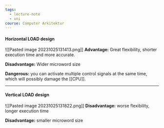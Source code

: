```yaml
---
tags:
  - lecture-note
  - uni
course: Computer Arkitektur
---
```

#### Horizontal LOAD design
![[Pasted image 20231025131413.png]]
**Advantage:** Great flexibility, shorter execution time and more accurate.

**Disadvantage:** Wider microword size

**Dangerous:** you can activate multiple control signals at the same time, which will possibly damage the [[CPU]].

***
#### Vertical LOAD design
![[Pasted image 20231025131822.png]]
**Disadvantage:** worse flexibility, longer execution
time

**Disadvantage:** smaller microword size